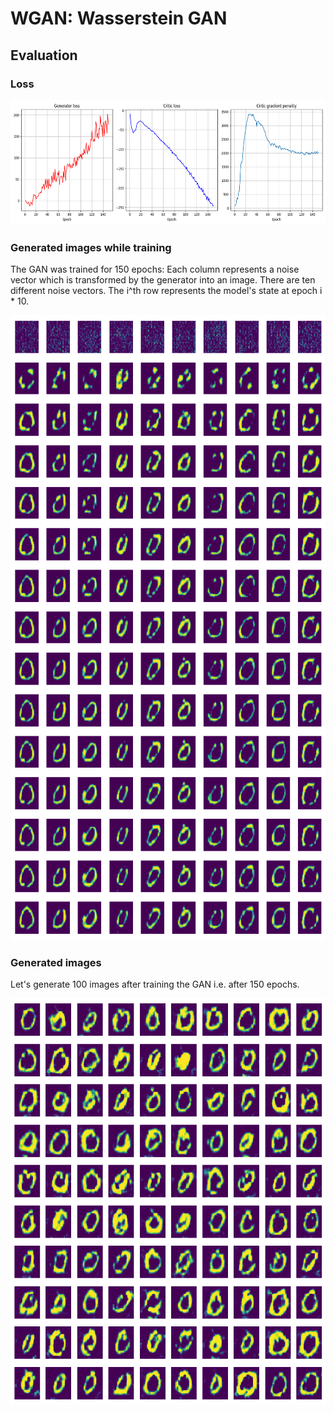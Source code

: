 # WGAN: Wasserstein GAN


## Evaluation

### Loss

<img src="./plots/Loss_GradientPenality.png" width="650" height="200">

### Generated images while training
The GAN was trained for 150 epochs:
Each column represents a noise vector which is transformed by the generator into an image.
There are ten different noise vectors.
The i^th row represents the model's state at epoch i * 10.

<img src="./plots/GeneratedImgsWhileTraining.png" width="650" height="1000">

### Generated images
Let's generate 100 images after training the GAN i.e. after 150 epochs.

<img src="./plots/GenerateImgs.png" width="650" height="650">
